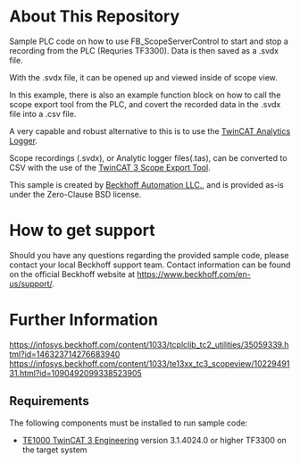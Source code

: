 # About This Repository

Sample PLC code on how to use FB_ScopeServerControl to start and stop a recording from the PLC (Requries TF3300).
Data is then saved as a .svdx file. 

With the .svdx file, it can be opened up and viewed inside of scope view.

In this example, there is also an example function block on how to call the scope export tool from the PLC, and covert the recorded data in the .svdx file into a .csv file. 

A very capable and robust alternative to this is to use the [TwinCAT Analytics Logger](https://infosys.beckhoff.com/content/1033/tf3500_tc3_analytics_logger/7666756875.html?id=3699947303829975394).

Scope recordings (.svdx), or Analytic logger files(.tas), can be converted to CSV with the use of the [TwinCAT 3 Scope Export Tool](https://infosys.beckhoff.com/english.php?content=../content/1033/te13xx_tc3_scopeview/1022949131.html&id=1090492099338523905).

This sample is created by [Beckhoff Automation LLC.](https://www.beckhoff.com/en-us/), and is provided as-is under the Zero-Clause BSD license.

# How to get support

Should you have any questions regarding the provided sample code, please contact your local Beckhoff support team. Contact information can be found on the official Beckhoff website at https://www.beckhoff.com/en-us/support/.

# Further Information
https://infosys.beckhoff.com/content/1033/tcplclib_tc2_utilities/35059339.html?id=146323714276683940
https://infosys.beckhoff.com/content/1033/te13xx_tc3_scopeview/1022949131.html?id=1090492099338523905

## Requirements

The following components must be installed to run sample code:

- [TE1000 TwinCAT 3 Engineering](https://www.beckhoff.com/en-en/products/automation/twincat/te1xxx-twincat-3-engineering/te1000.html) version 3.1.4024.0 or higher
TF3300 on the target system

